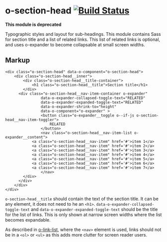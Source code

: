 # o-section-head [![Build Status](https://circleci.com/gh/Financial-Times/o-section-head.png?style=shield&circle-token=173a76098b2df69f3e5acb8359e74719fe684918)](https://circleci.com/gh/Financial-Times/o-section-head)

**This module is deprecated**

Typographic styles and layout for sub-headings. This module contains Sass for section title and a list of related links. This list of related links is optional, and uses o-expander to become collapsable at small screen widths.

## Markup

```
<div class="o-section-head" data-o-component="o-section-head">
	<div class="o-section-head__inner">
		<div class="o-section-head__title-container">
			<h1 class="o-section-head__title">Section title</h1>
		</div>
	  <div class="o-section-head__nav-item-container o-expander"
				data-o-expander-collapsed-toggle-text="RELATED"
				data-o-expander-expanded-toggle-text="RELATED"
				data-o-expander-shrink-to="height"
				data-o-component="o-expander" >
				<button class="o-expander__toggle o--if-js o-section-head__nav-item-toggler">
					RELATED
				</button>
				<nav class="o-section-head__nav-item-list o-expander__content">
	        <a class="o-section-head__nav-item" href='#'>item 1</a>
	        <a class="o-section-head__nav-item" href='#'>item 2</a>
	        <a class="o-section-head__nav-item" href='#'>item 3</a>
	        <a class="o-section-head__nav-item" href='#'>item 4</a>
	        <a class="o-section-head__nav-item" href='#'>item 5</a>
	        <a class="o-section-head__nav-item" href='#'>item 6</a>
	        <a class="o-section-head__nav-item" href='#'>item 7</a>
				</nav>
	    </div>
	  </div>
	</div>
</div>
```

`o-section-head__title` should contain the text of the section title. It can be any element, it does not need to he an `<h1>`.
`data-o-expander-collapsed-toggle-text` and `data-o-expander-expanded-toggle-text` should be the title for the list of links. This is only shown at narrow screen widths where the list becomes expandable.

As described in [o-link-list](https://github.com/Financial-Times/o-link-list#markup-for-navigational-elements), where the `<nav>` element is used, links should not be in a `<ol>` or `<ul>` as this adds more clutter for screen reader users.
